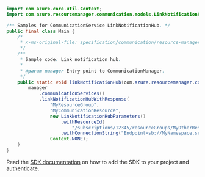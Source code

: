 ```java
import com.azure.core.util.Context;
import com.azure.resourcemanager.communication.models.LinkNotificationHubParameters;

/** Samples for CommunicationService LinkNotificationHub. */
public final class Main {
    /*
     * x-ms-original-file: specification/communication/resource-manager/Microsoft.Communication/stable/2020-08-20/examples/linkNotificationHub.json
     */
    /**
     * Sample code: Link notification hub.
     *
     * @param manager Entry point to CommunicationManager.
     */
    public static void linkNotificationHub(com.azure.resourcemanager.communication.CommunicationManager manager) {
        manager
            .communicationServices()
            .linkNotificationHubWithResponse(
                "MyResourceGroup",
                "MyCommunicationResource",
                new LinkNotificationHubParameters()
                    .withResourceId(
                        "/subscriptions/12345/resourceGroups/MyOtherResourceGroup/providers/Microsoft.NotificationHubs/namespaces/MyNamespace/notificationHubs/MyHub")
                    .withConnectionString("Endpoint=sb://MyNamespace.servicebus.windows.net/;SharedAccessKey=abcd1234"),
                Context.NONE);
    }
}
```

Read the [SDK documentation](https://github.com/Azure/azure-sdk-for-java/blob/azure-resourcemanager-communication_1.1.0-beta.1/sdk/communication/azure-resourcemanager-communication/README.md) on how to add the SDK to your project and authenticate.
